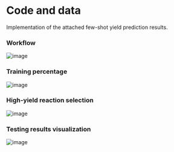 # Code and data
Implementation of the attached few-shot yield prediction results. 

### Workflow
![image](https://raw.githubusercontent.com/Nikki0526/MetaRF/main/image/workflow_updated.png)

### Training percentage
![image](https://raw.githubusercontent.com/Nikki0526/MetaRF/main/image/training_percentage.png)

### High-yield reaction selection
![image](https://raw.githubusercontent.com/Nikki0526/MetaRF/main/image/high-yield.png)

### Testing results visualization
![image](https://raw.githubusercontent.com/Nikki0526/MetaRF/main/image/scatter_plot.PNG)
